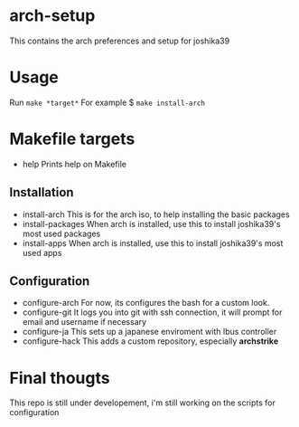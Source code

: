 # arch-setup

This contains the arch preferences and setup for joshika39

# Usage
Run `make *target*`
For example
$ `make install-arch`


# Makefile targets

 * help
	Prints help on Makefile
## Installation
 * install-arch
	This is for the arch iso, to help installing the basic packages
 * install-packages
	When arch is installed, use this to install joshika39's most used packages
 * install-apps	
	When arch is installed, use this to install joshika39's most used apps
## Configuration
 * configure-arch
	For now, its configures the bash for a custom look.
 * configure-git
	It logs you into git with ssh connection, it will prompt for email and username if necessary
 * configure-ja
	This sets up a japanese enviroment with Ibus controller
 * configure-hack
	This adds a custom repository, especially **archstrike**

# Final thougts
This repo is still under developement, i'm still working on the scripts for configuration

